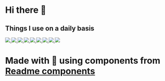 # Hi there 👋

  

## Things I use on a daily basis

<p align="left">  
<a href="https://github.com/harish-sethuraman/readme-components">
 <img  src="https://readme-components.vercel.app/api?component=logo&fill=black&logo=react&animation=spin&svgfill=15d8fe">  
 </a>
   <a href="https://github.com/harish-sethuraman/readme-components">
<img  src="https://readme-components.vercel.app/api?component=logo&fill=black&logo=typescript&svgfill=2d79c7">
</a>
  <a href="https://github.com/harish-sethuraman/readme-components">
<img  src="https://readme-components.vercel.app/api?component=logo&fill=black&logo=webpack&svgfill=8ed5fa">
</a>
 <a href="https://github.com/harish-sethuraman/readme-components">
 <img  src="https://readme-components.vercel.app/api?component=logo&fill=black&logo=node.js&svgfill=659b60">
</a>
<a href="https://github.com/harish-sethuraman/readme-components">
<img  src="https://readme-components.vercel.app/api?component=logo&fill=black&logo=ember.js&svgfill=df5c43">  
</a>
<a href="https://github.com/harish-sethuraman/readme-components">
<img  src="https://readme-components.vercel.app/api?component=logo&fill=black&logo=sass&svgfill=cd6799">
</a>


<!-- <a href="https://github.com/harish-sethuraman/readme-components">
<img  src="https://readme-components.vercel.app/api?component=logo&fill=black&logo=html5&svgfill=f06629">
</a> -->
<a href="https://github.com/harish-sethuraman/readme-components">
<img  src="https://readme-components.vercel.app/api?component=logo&fill=black&logo=javascript&svgfill=f6df1c">
</a>
<a href="https://github.com/harish-sethuraman/readme-components">
<img  src="https://readme-components.vercel.app/api?component=logo&fill=black&logo=CSS3&svgfill=028dd1">
</a>
<a href="https://github.com/harish-sethuraman/readme-components">
<img  src="https://readme-components.vercel.app/api?component=logo&fill=black&logo=github">
</a>
</p>


<!-- 
## My Skills 💻



<p align="left">
<a href="https://github.com/harish-sethuraman/readme-components">
<img  src="https://readme-components.vercel.app/api?component=linearprogress&skill=HTML&value=80&design=candy&fill=ff69b4">
</a>
<a href="https://github.com/harish-sethuraman/readme-components">
<img  src="https://readme-components.vercel.app/api?component=linearprogress&skill=CSS&value=70&design=candy&fill=ff69b4">
</a>
<a href="https://github.com/harish-sethuraman/readme-components">
<img  src="https://readme-components.vercel.app/api?component=linearprogress&skill=JS&value=50&design=candy&fill=ff69b4">
</a>
<a href="https://github.com/harish-sethuraman/readme-components">
<img  src="https://readme-components.vercel.app/api?component=linearprogress&skill=REACT&value=60&design=candy&fill=ff69b4">
</a>
<a href="https://github.com/harish-sethuraman/readme-components">
<img  src="https://readme-components.vercel.app/api?component=linearprogress&skill=CPP&value=50&design=candy&fill=ff69b4">
</a>
<a href="https://github.com/harish-sethuraman/readme-components">
<img  src="https://readme-components.vercel.app/api?component=linearprogress&skill=GIT&value=70&design=candy&fill=ff69b4">
</a>
</p>
-->


<!--
# Coming soon 🚀



<p align="left">
<a href="https://github.com/harish-sethuraman/readme-components">
<img  src="https://readme-components.vercel.app/api?component=">
</a>
</p>
-->

# Made with :purple_heart: using components from [Readme components](https://github.com/harish-sethuraman/readme-components)
